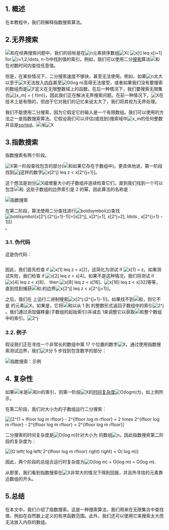 ## 1. 概述

在本教程中，我们将解释指数搜索算法。

## 2.无界搜索

![和](https://www.baeldung.com/wp-content/ql-cache/quicklatex.com-ec5583fa081a1e03212c151e3c222412_l3.svg)在经典搜索问题中，我们的目标是在![n](https://www.baeldung.com/wp-content/ql-cache/quicklatex.com-ec4217f4fa5fcd92a9edceba0e708cf7_l3.svg)元素排序数组![X](https://www.baeldung.com/wp-content/ql-cache/quicklatex.com-7e5fbfa0bbbd9f3051cd156a0f1b5e31_l3.svg)( ![x[i] leq x[i+1]](https://www.baeldung.com/wp-content/ql-cache/quicklatex.com-1649b8a6613c16b2797b389da2c571b6_l3.svg)for ![i=1,2,ldots, n-1](https://www.baeldung.com/wp-content/ql-cache/quicklatex.com-016d156a58e99896725c42963d1faac5_l3.svg))中找到值的索引。例如，我们可以使用二分[搜索](https://www.baeldung.com/cs/linear-search-vs-binary-search)算法![和](https://www.baeldung.com/wp-content/ql-cache/quicklatex.com-ec5583fa081a1e03212c151e3c222412_l3.svg)在对数时间内查找任意值。

但是，在某些情况下，二分搜索速度不够快，甚至无法使用。例如，如果![n](https://www.baeldung.com/wp-content/ql-cache/quicklatex.com-ec4217f4fa5fcd92a9edceba0e708cf7_l3.svg)太大以至于![X](https://www.baeldung.com/wp-content/ql-cache/quicklatex.com-7e5fbfa0bbbd9f3051cd156a0f1b5e31_l3.svg)无法放入[内存](https://www.baeldung.com/cs/os-memory-management)甚至![O(log n)](https://www.baeldung.com/wp-content/ql-cache/quicklatex.com-2d57cfd455039a8d5f3413d90de473e0_l3.svg)高得无法接受，或者如果我们没有要搜索的数组而是![F](https://www.baeldung.com/wp-content/ql-cache/quicklatex.com-f5844370b6482674a233a3063f762555_l3.svg)定义在无限整数域上的函数。在后一种情况下，我们要搜索无限集合![[x_m] = { f(m)}](https://www.baeldung.com/wp-content/ql-cache/quicklatex.com-ae0025445456f2dd72ba233c02a3073b_l3.svg)，因此我们正在解决无界搜索问题。在前一种情况下，![X](https://www.baeldung.com/wp-content/ql-cache/quicklatex.com-7e5fbfa0bbbd9f3051cd156a0f1b5e31_l3.svg)在技术上是有限的，但由于它对我们的记忆来说太大了，我们将其视为无界处理。

我们不能使用二分搜索，因为它假定它的输入是一个有限数组。我们可以使用的方法之一是指数搜索算法。它假设我们可以评估(或找到)搜索域中![x_m](https://www.baeldung.com/wp-content/ql-cache/quicklatex.com-87a115261bbb365f065d7b5003f396b3_l3.svg)的任何整数并且是[sorted](https://www.baeldung.com/cs/sorting-algorithms-efficiency-comparison)。![米](https://www.baeldung.com/wp-content/ql-cache/quicklatex.com-fdc40b8ad1cdad0aab9d632215459d28_l3.svg)![X](https://www.baeldung.com/wp-content/ql-cache/quicklatex.com-7e5fbfa0bbbd9f3051cd156a0f1b5e31_l3.svg)

## 3.指数搜索

指数搜索有两个阶段。

![X](https://www.baeldung.com/wp-content/ql-cache/quicklatex.com-7e5fbfa0bbbd9f3051cd156a0f1b5e31_l3.svg)第一阶段查找包含的部分(![和](https://www.baeldung.com/wp-content/ql-cache/quicklatex.com-ec5583fa081a1e03212c151e3c222412_l3.svg)如果它存在于数组中)。更具体地说，第一阶段找到![j](https://www.baeldung.com/wp-content/ql-cache/quicklatex.com-b09880662630fc49b25d42badb906d51_l3.svg)这样的数字![x[2^j] leq z < x[2^{j+1}]](https://www.baeldung.com/wp-content/ql-cache/quicklatex.com-2fd8ccf30cee2ef1f63b273c263ab00b_l3.svg)。

这个想法是划分![X](https://www.baeldung.com/wp-content/ql-cache/quicklatex.com-7e5fbfa0bbbd9f3051cd156a0f1b5e31_l3.svg)成增量大小的子数组并连续检查它们，直到我们找到一个可以包含![和](https://www.baeldung.com/wp-content/ql-cache/quicklatex.com-ec5583fa081a1e03212c151e3c222412_l3.svg). 这些子数组的边界索引是 2 的幂，因此算法的名称是：

![指数搜索](https://www.baeldung.com/wp-content/uploads/sites/4/2022/06/exponential_search.jpg)

在第二阶段，算法使用二分查找进行![boldsymbol{z}](https://www.baeldung.com/wp-content/ql-cache/quicklatex.com-d47e7ccc2301f71246044be2b08df971_l3.svg)查找![boldsymbol{x[2^j:(2^{j+1}-1)]=[x[2^j], x[2^j+1], x[2^j+2], ldots , x[2^{j+1} - 1]]}](https://www.baeldung.com/wp-content/ql-cache/quicklatex.com-43d0fd2874645eefcb0968bef659ccd6_l3.svg)。

### 3.1. 伪代码

这是伪代码：

```

```

因此，我们首先检查 if ![x[1] leq z < x[2]](https://www.baeldung.com/wp-content/ql-cache/quicklatex.com-c3ef0f5cb45e1e5a3dfdfae827ec4df0_l3.svg)，这简化为测试 if ![x[1] = z](https://www.baeldung.com/wp-content/ql-cache/quicklatex.com-6fd6793b0a791d9f9ac03f798a39c729_l3.svg)。如果测试失败，我们检查 if ![x[2] leq z < x[4]](https://www.baeldung.com/wp-content/ql-cache/quicklatex.com-c6175ccfd025c5bba0afa8f45f0b53eb_l3.svg)。如果不是这种情况，我们将测试 if ![x[4] leq z < x[8]](https://www.baeldung.com/wp-content/ql-cache/quicklatex.com-6b3afed0978727044aa03b10b6c15e26_l3.svg)、 then ![x[8] leq z < x[16]](https://www.baeldung.com/wp-content/ql-cache/quicklatex.com-72821fab4d8d5a9dbe846816b64cccc9_l3.svg)、![x[16] leq z < x[32]](https://www.baeldung.com/wp-content/ql-cache/quicklatex.com-e8836623e9e6c86e69fa0856bf1c86f5_l3.svg)等等，直到找到捕获![和](https://www.baeldung.com/wp-content/ql-cache/quicklatex.com-ec5583fa081a1e03212c151e3c222412_l3.svg):的边界![x[2^j] leq z < x[2^{j+1}]](https://www.baeldung.com/wp-content/ql-cache/quicklatex.com-64c79d71a4c2bd06173280ea0d5e1e22_l3.svg)。

之后，我们在 上运行二进制搜索![x[2^j:(2^{j+1}-1)]](https://www.baeldung.com/wp-content/ql-cache/quicklatex.com-be275daee6e8b8f23a31453c98b8b56f_l3.svg)。如果找不到![和](https://www.baeldung.com/wp-content/ql-cache/quicklatex.com-ec5583fa081a1e03212c151e3c222412_l3.svg)，则它不是 的元素![X](https://www.baeldung.com/wp-content/ql-cache/quicklatex.com-7e5fbfa0bbbd9f3051cd156a0f1b5e31_l3.svg)。如果是，它将![和](https://www.baeldung.com/wp-content/ql-cache/quicklatex.com-ec5583fa081a1e03212c151e3c222412_l3.svg)以从 1 到 的整数形式返回子数组中的索引![2^j](https://www.baeldung.com/wp-content/ql-cache/quicklatex.com-c74f7160fba559a7101c890f0030e179_l3.svg)。我们通过添加偏移量(子数组的起始索引)并减去 1来调整它以获取![和](https://www.baeldung.com/wp-content/ql-cache/quicklatex.com-ec5583fa081a1e03212c151e3c222412_l3.svg)整个数组中的索引。![2^j](https://www.baeldung.com/wp-content/ql-cache/quicklatex.com-c74f7160fba559a7101c890f0030e179_l3.svg)

### 3.2. 例子

假设我们正在寻找一个非常长的数组中第 17 个位置的数字![X](https://www.baeldung.com/wp-content/ql-cache/quicklatex.com-7e5fbfa0bbbd9f3051cd156a0f1b5e31_l3.svg)。通过使用指数搜索测试边界，我们![X](https://www.baeldung.com/wp-content/ql-cache/quicklatex.com-7e5fbfa0bbbd9f3051cd156a0f1b5e31_l3.svg)分 5 步找到包含数字的部分：

![指数搜索：示例](https://www.baeldung.com/wp-content/uploads/sites/4/2022/06/exponential_search_example.jpg)

## 4. 复杂性

如果![米](https://www.baeldung.com/wp-content/ql-cache/quicklatex.com-fdc40b8ad1cdad0aab9d632215459d28_l3.svg)是![和](https://www.baeldung.com/wp-content/ql-cache/quicklatex.com-ec5583fa081a1e03212c151e3c222412_l3.svg)in的索引，则第一阶段![X](https://www.baeldung.com/wp-content/ql-cache/quicklatex.com-7e5fbfa0bbbd9f3051cd156a0f1b5e31_l3.svg)的[时间复杂度](https://www.baeldung.com/cs/time-vs-space-complexity)![O(logm)](https://www.baeldung.com/wp-content/ql-cache/quicklatex.com-e33062396ade8b4ca5b3ae2ce14f83c6_l3.svg)为，如上例所示。

在第二阶段，我们对大小为的子数组运行二分搜索：

 ![[2^{1 + lfloor log m rfloor} - 2^{lfloor log m rfloor} = 2 times 2^{lfloor log m rfloor} - 2^{lfloor log m rfloor} = 2^{lfloor log m rfloor}]](https://www.baeldung.com/wp-content/ql-cache/quicklatex.com-ad3fa48b9f65c4d8ed65631976e9b675_l3.svg)

二分搜索的时间复杂度是![O(log n)](https://www.baeldung.com/wp-content/ql-cache/quicklatex.com-2d57cfd455039a8d5f3413d90de473e0_l3.svg)针对大小为 的数组![n](https://www.baeldung.com/wp-content/ql-cache/quicklatex.com-ec4217f4fa5fcd92a9edceba0e708cf7_l3.svg)，因此指数搜索第二阶段的复杂度为：

 ![[O left( log left( 2^{lfloor log m rfloor} right) right) = O( log m)]](https://www.baeldung.com/wp-content/ql-cache/quicklatex.com-ba352fc9e7ee51b76d60d92e30eaff38_l3.svg)

因此，两个阶段的总组合运行时复杂度为![O(log m) + O(log m) = O(log m)](https://www.baeldung.com/wp-content/ql-cache/quicklatex.com-05845fe65110f57ca3aa25b362553e3f_l3.svg).

从那里，我们看到指数搜索在![X](https://www.baeldung.com/wp-content/ql-cache/quicklatex.com-7e5fbfa0bbbd9f3051cd156a0f1b5e31_l3.svg)非常大的情况下得到回报，并且所寻找的元素靠近数组的开头。

## 5.总结

在本文中，我们介绍了指数搜索。这是一种搜索算法，我们用来在无限集合中查找值，例如在自然数上定义的有序函数范围。此外，我们还可以使用它来搜索太大而无法放入内存的数组。